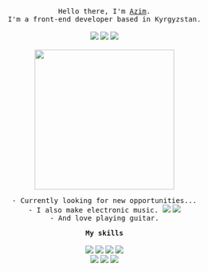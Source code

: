 
<p align="center">
  <samp>Hello there, I'm <a href="https://akmatoff.com">Azim</a>.</samp>
  <br>
  <samp>I'm a front-end developer based in Kyrgyzstan.</samp>
  <br><br>
  <a href="mailto:akmatoff.exe@gmail.com"><img src="https://img.shields.io/badge/akmatoff.exe%40gmail.com-red?logo=Gmail&logoColor=white&labelColor=red"></a>
  <a href="https://www.linkedin.com/in/akmatoff/"><img src="https://img.shields.io/badge/akmatoff-blue?logo=linkedin&logoColor=white&labelColor=blue"></a>
  <a href="https://t.me/azimoffs"><img src="https://img.shields.io/badge/azimoffs-blue?logo=telegram&logoColor=white&labelColor=blue"></a>
  <br><br>
  <img align="center" src="https://media1.giphy.com/media/v1.Y2lkPTc5MGI3NjExYmd0ZTR5NWR6cjIxOXI0a2ppeml3cmZ2ODhtNW9pOWoxZTY1cXQydCZlcD12MV9pbnRlcm5hbF9naWZfYnlfaWQmY3Q9Zw/jIqh3ym2s7GU/giphy.webp" height="280px">
</p>

<p align="center">
  <samp>- Currently looking for new opportunities...</samp>
  <br>
  <samp>- I also make electronic music.  </samp>
  <a href="https://soundcloud.com/jaraitsans"><img src="https://img.shields.io/badge/jaraitsans-orange?logo=soundcloud&logoColor=white&labelColor=orange"></a>
  <a href="https://open.spotify.com/artist/3w4T6zfdjoc4I2rUSJA9f1"><img src="https://img.shields.io/badge/jaraitsans-green?logo=spotify&logoColor=white&labelColor=green"></a>
  <br>
  <samp>- And love playing guitar.</samp>
</p>

<p align="center">
  <samp><strong>My skills</strong></samp><br><br>
  <img src="https://img.shields.io/badge/React-blue?logo=react&logoColor=white&labelColor=blue">
  <img src="https://img.shields.io/badge/TypeScript-blue?logo=typescript&logoColor=white&labelColor=blue">
  <img src="https://img.shields.io/badge/JavaScript-yellow?logo=javascript&logoColor=white&labelColor=yellow">
  <img src="https://img.shields.io/badge/Next.js-white?logo=next.js&logoColor=black&labelColor=white"><br>
  <img src="https://img.shields.io/badge/Tailwind_CSS-white?logo=tailwindcss&labelColor=white">
  <img src="https://img.shields.io/badge/React_Query-black?logo=reactquery&labelColor=white">
  <img src="https://img.shields.io/badge/React_Hook_Form-black?logo=reacthookform&labelColor=white">
</p>
